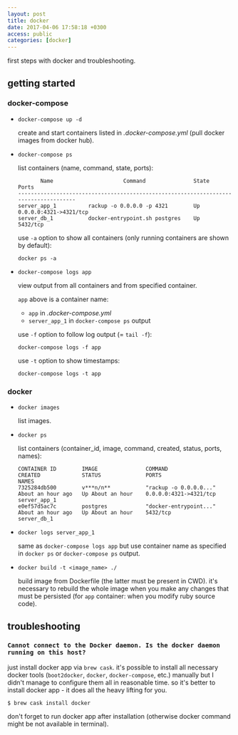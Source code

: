 ```yaml
---
layout: post
title: docker
date: 2017-04-06 17:58:18 +0300
access: public
categories: [docker]
---
```


first steps with docker and troubleshooting.

<!-- more -->

## getting started

### docker-compose

- `docker-compose up -d`

  create and start containers listed in _.docker-compose.yml_
  (pull docker images from docker hub).

- `docker-compose ps`

  list containers (name, command, state, ports):

  ```
         Name                      Command               State           Ports
  -------------------------------------------------------------------------------------
  server_app_1          rackup -o 0.0.0.0 -p 4321        Up      0.0.0.0:4321->4321/tcp
  server_db_1           docker-entrypoint.sh postgres    Up      5432/tcp
  ```

  use `-a` option to show all containers (only running containers are shown by default):

  `docker ps -a`

- `docker-compose logs app`

  view output from all containers and from specified container.

  `app` above is a container name:

  - `app` in _.docker-compose.yml_
  - `server_app_1` in `docker-compose ps` output

  use `-f` option to follow log output (= `tail -f`):

  `docker-compose logs -f app`

  use `-t` option to show timestamps:

  `docker-compose logs -t app`

### docker

- `docker images`

  list images.

- `docker ps`

  list containers (container_id, image, command, created, status, ports, names):

  ```
  CONTAINER ID        IMAGE               COMMAND                  CREATED             STATUS              PORTS                    NAMES
  7325284db500        v***n/n**           "rackup -o 0.0.0.0..."   About an hour ago   Up About an hour    0.0.0.0:4321->4321/tcp   server_app_1
  e0ef57d5ac7c        postgres            "docker-entrypoint..."   About an hour ago   Up About an hour    5432/tcp                 server_db_1
  ```

- `docker logs server_app_1`

  same as `docker-compose logs app` but use container name as specified in
  `docker ps` or `docker-compose ps` output.

- `docker build -t <image_name> ./`

  build image from Dockerfile (the latter must be present in CWD).
  it's necessary to rebuild the whole image when you make any changes that
  must be persisted (for `app` container: when you modify ruby source code).

## troubleshooting

### `Cannot connect to the Docker daemon. Is the docker daemon running on this host?`

just install docker app via `brew cask`.
it's possible to install all necessary docker tools (`boot2docker`, `docker`,
`docker-compose`, etc.) manually but I didn't manage to configure them all
in reasonable time. so it's better to install docker app - it does all the
heavy lifting for you.

`$ brew cask install docker`

don't forget to run docker app after installation
(otherwise docker command might be not available in terminal).
